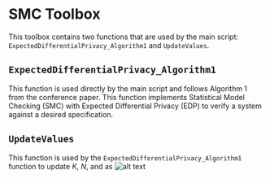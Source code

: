 # SMC Toolbox
This toolbox contains two functions that are used by the main script: `ExpectedDifferentialPrivacy_Algorithm1` and `UpdateValues`.

## `ExpectedDifferentialPrivacy_Algorithm1`
This function is used directly by the main script and follows Algorithm 1 from the conference paper. This function implements Statistical Model Checking (SMC) with Expected Differential Privacy (EDP) to verify a system against a desired specification.

## `UpdateValues`
This function is used by the `ExpectedDifferentialPrivacy_Algorithm1` function to update *K*, *N*, and as ![alt text](https://latex.codecogs.com/svg.image?\Lambda)
